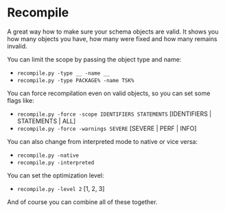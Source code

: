 # Recompile

A great way how to make sure your schema objects are valid.
It shows you how many objects you have, how many were fixed and how many remains invalid.

You can limit the scope by passing the object type and name:

- `recompile.py -type __ -name __`
- `recompile.py -type PACKAGE% -name TSK%`

You can force recompilation even on valid objects, so you can set some flags like:

- `recompile.py -force -scope IDENTIFIERS STATEMENTS` [IDENTIFIERS | STATEMENTS | ALL]
- `recompile.py -force -warnings SEVERE` [SEVERE | PERF | INFO]

You can also change from interpreted mode to native or vice versa:

- `recompile.py -native`
- `recompile.py -interpreted`

You can set the optimization level:

- `recompile.py -level 2`  [1, 2, 3]

And of course you can combine all of these together.
